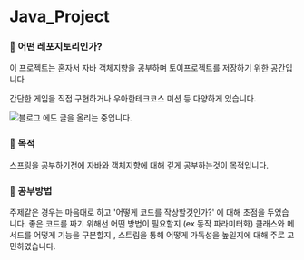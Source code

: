 # Java_Project

### 📌 어떤 레포지토리인가?

이 프로젝트는 혼자서 자바 객체지향을 공부하며 토이프로젝트를 저장하기 위한 공간입니다

간단한 게임을 직접 구현하거나 우아한테크코스 미션 등 다양하게 있습니다.

![블로그](https://velog.io/@030831/series/PersonalProject) 에도 글을 올리는 중입니다.

### 📌 목적

스프링을 공부하기전에 자바와 객체지향에 대해 깊게 공부하는것이 목적입니다.

### 📌 공부방법

주제같은 경우는 마음대로 하고 '어떻게 코드를 작상할것인가?' 에 대해 초점을 두었습니다.
좋은 코드를 짜기 위해선 어떤 방법이 필요할지 (ex 동작 파라미터화) 
클래스와 메서드를 어떻게 기능을 구분할지 , 스트림을 통해 어떻게 가독성을 높일지에 대해 주로 고민하였습니다.

